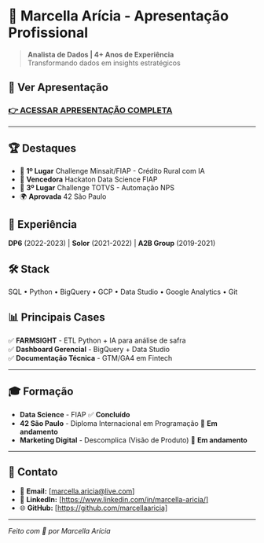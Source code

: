 # 🚀 Marcella Arícia - Apresentação Profissional

> **Analista de Dados | 4+ Anos de Experiência**  
> Transformando dados em insights estratégicos

## 🎯 **Ver Apresentação**

### [👉 **ACESSAR APRESENTAÇÃO COMPLETA**](https://marcellaaricia.github.io/portfolio-apresentacao-dados/apresentacao_marcella.html)
---

## 🏆 **Destaques**

- 🥇 **1º Lugar** Challenge Minsait/FIAP - Crédito Rural com IA
- 🥇 **Vencedora** Hackaton Data Science FIAP  
- 🥉 **3º Lugar** Challenge TOTVS - Automação NPS
- 🌍 **Aprovada** 42 São Paulo

## 💼 **Experiência**

**DP6** (2022-2023) | **Solor** (2021-2022) | **A2B Group** (2019-2021)

## 🛠️ **Stack**

SQL • Python • BigQuery • GCP • Data Studio • Google Analytics • Git

## 📊 **Principais Cases**

✅ **FARMSIGHT** - ETL Python + IA para análise de safra  
✅ **Dashboard Gerencial** - BigQuery + Data Studio  
✅ **Documentação Técnica** - GTM/GA4 em Fintech  

---
## 🎓 **Formação**

- **Data Science** - FIAP ✅ **Concluído**
- **42 São Paulo** - Diploma Internacional em Programação 🔄 **Em andamento**
- **Marketing Digital** - Descomplica (Visão de Produto) 🔄 **Em andamento**

---

## 📱 **Contato**

- 📧 **Email:** [marcella.aricia@live.com]
- 💼 **LinkedIn:** [https://www.linkedin.com/in/marcella-aricia/]
- 🌐 **GitHub:** [https://github.com/marcellaaricia]

---

*Feito com 🧡 por Marcella Arícia*
